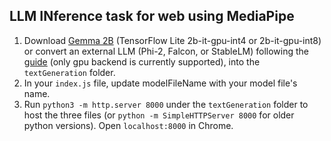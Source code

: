 ## LLM INference task for web using MediaPipe

1. Download [Gemma 2B](https://www.kaggle.com/models/google/gemma/tfLite/gemma-2b-it-gpu-int4) (TensorFlow Lite 2b-it-gpu-int4 or 2b-it-gpu-int8) or convert an external LLM (Phi-2, Falcon, or StableLM) following the [guide](https://ai.google.dev/edge/mediapipe/solutions/genai/llm_inference/web_js#convert-model) (only gpu backend is currently supported), into the `textGeneration` folder.
2. In your `index.js` file, update modelFileName with your model file's name.
3. Run `python3 -m http.server 8000` under the `textGeneration` folder to host the three files (or `python -m SimpleHTTPServer 8000` for older python versions).
Open `localhost:8000` in Chrome. 